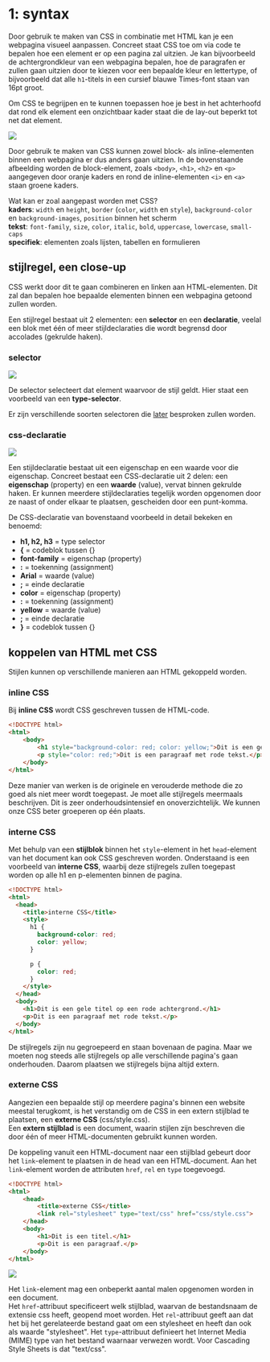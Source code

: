 # 1: syntax

Door gebruik te maken van CSS in combinatie met HTML kan je een webpagina visueel aanpassen. Concreet staat CSS toe om via code te bepalen hoe een element er op een pagina zal uitzien. Je kan bijvoorbeeld de achtergrondkleur van een webpagina bepalen, hoe de paragrafen er zullen gaan uitzien door te kiezen voor een bepaalde kleur en lettertype, of bijvoorbeeld dat alle `h1`-titels in een cursief blauwe Times-font staan van 16pt groot.

Om CSS te begrijpen en te kunnen toepassen hoe je best in het achterhoofd dat rond elk element een onzichtbaar kader staat die de lay-out beperkt tot net dat element.

![](../../.gitbook/assets/01-intro-b.png)

Door gebruik te maken van CSS kunnen zowel block- als inline-elementen binnen een webpagina er dus anders gaan uitzien. In de bovenstaande afbeelding worden de block-element, zoals `<body>`, `<h1>`, `<h2>` en `<p>` aangegeven door oranje kaders en rond de inline-elementen `<i>` en `<a>` staan groene kaders.

Wat kan er zoal aangepast worden met CSS?\
**kaders**: `width` en `height`, `border` (`color`, `width` en `style`), `background-color` en `background-images`, `position` binnen het scherm\
**tekst**: `font-family`, `size`, `color`, `italic`, `bold`, `uppercase`, `lowercase`, `small-caps`\
**specifiek**: elementen zoals lijsten, tabellen en formulieren

## stijlregel, een close-up

CSS werkt door dit te gaan combineren en linken aan HTML-elementen. Dit zal dan bepalen hoe bepaalde elementen binnen een webpagina getoond zullen worden.

Een stijlregel bestaat uit 2 elementen: een **selector** en een **declaratie**, veelal een blok met één of meer stijldeclaraties die wordt begrensd door accolades (gekrulde haken).

### selector

![](../../.gitbook/assets/01-intro-2a.png)

De selector selecteert dat element waarvoor de stijl geldt. Hier staat een voorbeeld van een **type-selector**.

Er zijn verschillende soorten selectoren die [later](https://github.com/barbaralettany/webtech-js/blob/main/css/1-syntax/css/2-selectors/intro.md) besproken zullen worden.

### css-declaratie

![](../../.gitbook/assets/01-intro-2b.png)

Een stijldeclaratie bestaat uit een eigenschap en een waarde voor die eigenschap. Concreet bestaat een CSS-declaratie uit 2 delen: een **eigenschap** (property) en een **waarde** (value), vervat binnen gekrulde haken. Er kunnen meerdere stijldeclaraties tegelijk worden opgenomen door ze naast of onder elkaar te plaatsen, gescheiden door een punt-komma.

De CSS-declaratie van bovenstaand voorbeeld in detail bekeken en benoemd:

* **h1, h2, h3** = type selector
* **{** = codeblok tussen {}
* **font-family** = eigenschap (property)
* **:** = toekenning (assignment)
* **Arial** = waarde (value)
* **;** = einde declaratie
* **color** = eigenschap (property)
* **:** = toekenning (assignment)
* **yellow** = waarde (value)
* **;** = einde declaratie
* **}** = codeblok tussen {}

## koppelen van HTML met CSS

Stijlen kunnen op verschillende manieren aan HTML gekoppeld worden.

### inline CSS

Bij **inline CSS** wordt CSS geschreven tussen de HTML-code.

```html
<!DOCTYPE html>
<html>
    <body>
        <h1 style="background-color: red; color: yellow;">Dit is een gele titel op een rode achtergrond.</h1>
        <p style="color: red;">Dit is een paragraaf met rode tekst.</p>
    </body>
</html>
```

Deze manier van werken is de originele en verouderde methode die zo goed als niet meer wordt toegepast. Je moet alle stijlregels meermaals beschrijven. Dit is zeer onderhoudsintensief en onoverzichtelijk. We kunnen onze CSS beter groeperen op één plaats.

### interne CSS

Met behulp van een **stijlblok** binnen het `style`-element in het `head`-element van het document kan ook CSS geschreven worden. Onderstaand is een voorbeeld van **interne CSS**, waarbij deze stijlregels zullen toegepast worden op alle h1 en p-elementen binnen de pagina.

```html
<!DOCTYPE html>
<html>
  <head>
    <title>interne CSS</title> 
    <style>
      h1 {
        background-color: red;
        color: yellow;
      }

      p {
        color: red;
      }
    </style>
  </head>
  <body>
    <h1>Dit is een gele titel op een rode achtergrond.</h1>
    <p>Dit is een paragraaf met rode tekst.</p>
  </body>
</html>
```

De stijlregels zijn nu gegroepeerd en staan bovenaan de pagina. Maar we moeten nog steeds alle stijlregels op alle verschillende pagina's gaan onderhouden. Daarom plaatsen we stijlregels bijna altijd extern.

### externe CSS

Aangezien een bepaalde stijl op meerdere pagina's binnen een website meestal terugkomt, is het verstandig om de CSS in een extern stijlblad te plaatsen, een **externe CSS** (css/style.css).\
Een **extern stijlblad** is een document, waarin stijlen zijn beschreven die door één of meer HTML-documenten gebruikt kunnen worden.

De koppeling vanuit een HTML-document naar een stijlblad gebeurt door het `link`-element te plaatsen in de head van een HTML-document. Aan het `link`-element worden de attributen `href`, `rel` en `type` toegevoegd.

```html
<!DOCTYPE html>
<html>
    <head>
        <title>externe CSS</title> 
        <link rel="stylesheet" type="text/css" href="css/style.css">
    </head>
    <body>
        <h1>Dit is een titel.</h1>
        <p>Dit is een paragraaf.</p>
    </body>
</html>
```

![](../../.gitbook/assets/01-intro-3a.png)

Het `link`-element mag een onbeperkt aantal malen opgenomen worden in een document.\
Het `href`-attribuut specificeert welk stijlblad, waarvan de bestandsnaam de extensie css heeft, geopend moet worden. Het `rel`-attribuut geeft aan dat het bij het gerelateerde bestand gaat om een stylesheet en heeft dan ook als waarde "stylesheet". Het `type`-attribuut definieert het Internet Media (MIME) type van het bestand waarnaar verwezen wordt. Voor Cascading Style Sheets is dat "text/css".
